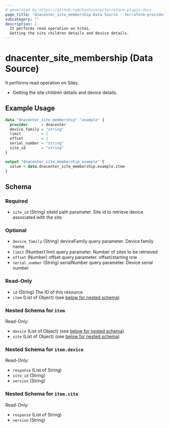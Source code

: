 ```yaml
---
# generated by https://github.com/hashicorp/terraform-plugin-docs
page_title: "dnacenter_site_membership Data Source - terraform-provider-dnacenter"
subcategory: ""
description: |-
  It performs read operation on Sites.
  Getting the site children details and device details.
---
```


# dnacenter_site_membership (Data Source)

It performs read operation on Sites.

- Getting the site children details and device details.

## Example Usage

```terraform
data "dnacenter_site_membership" "example" {
  provider      = dnacenter
  device_family = "string"
  limit         = 1
  offset        = 1
  serial_number = "string"
  site_id       = "string"
}

output "dnacenter_site_membership_example" {
  value = data.dnacenter_site_membership.example.item
}
```

<!-- schema generated by tfplugindocs -->
## Schema

### Required

- `site_id` (String) siteId path parameter. Site id to retrieve device associated with the site.

### Optional

- `device_family` (String) deviceFamily query parameter. Device family name
- `limit` (Number) limit query parameter. Number of sites to be retrieved
- `offset` (Number) offset query parameter. offset/starting row
- `serial_number` (String) serialNumber query parameter. Device serial number

### Read-Only

- `id` (String) The ID of this resource.
- `item` (List of Object) (see [below for nested schema](#nestedatt--item))

<a id="nestedatt--item"></a>
### Nested Schema for `item`

Read-Only:

- `device` (List of Object) (see [below for nested schema](#nestedobjatt--item--device))
- `site` (List of Object) (see [below for nested schema](#nestedobjatt--item--site))

<a id="nestedobjatt--item--device"></a>
### Nested Schema for `item.device`

Read-Only:

- `response` (List of String)
- `site_id` (String)
- `version` (String)


<a id="nestedobjatt--item--site"></a>
### Nested Schema for `item.site`

Read-Only:

- `response` (List of String)
- `version` (String)


